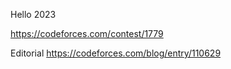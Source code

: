 Hello 2023

https://codeforces.com/contest/1779

Editorial
https://codeforces.com/blog/entry/110629
